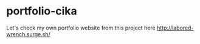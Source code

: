 # portfolio-cika

Let's check my own portfolio website from this project here http://labored-wrench.surge.sh/
